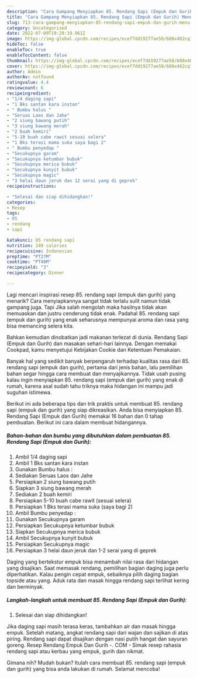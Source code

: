 ```yaml
---
description: "Cara Gampang Menyiapkan 85. Rendang Sapi (Empuk dan Gurih) Menu Buat lebaran"
title: "Cara Gampang Menyiapkan 85. Rendang Sapi (Empuk dan Gurih) Menu Buat lebaran"
slug: 713-cara-gampang-menyiapkan-85-rendang-sapi-empuk-dan-gurih-menu-buat-lebaran
category: Uncategorized
date: 2022-07-09T19:29:19.961Z
image: https://img-global.cpcdn.com/recipes/ecef7dd19277ae58/680x482cq70/85-rendang-sapi-empuk-dan-gurih-foto-resep-utama.jpg
hideToc: false
enableToc: true
enableTocContent: false
thumbnail: https://img-global.cpcdn.com/recipes/ecef7dd19277ae58/680x482cq70/85-rendang-sapi-empuk-dan-gurih-foto-resep-utama.jpg
cover: https://img-global.cpcdn.com/recipes/ecef7dd19277ae58/680x482cq70/85-rendang-sapi-empuk-dan-gurih-foto-resep-utama.jpg
author: Admin
authorAv: notfound
ratingvalue: 4.4
reviewcount: 6
recipeingredient:
- "1/4 daging sapi"
- "1 Bks santan kara instan"
- " Bumbu halus "
- "Seruas Laos dan Jahe"
- "2 siung bawang putih"
- "3 siung bawang merah"
- "2 buah kemiri"
- "5-10 buah cabe rawit sesuai selera"
- "1 Bks terasi mama suka saya bagi 2"
- " Bumbu penyedap "
- "Secukupnya garam"
- "Secukupnya ketumbar bubuk"
- "Secukupnya merica bubuk"
- "Secukupnya kunyit bubuk"
- "Secukupnya magic"
- "3 helai daun jeruk dan 12 serai yang di geprek"
recipeinstructions:

- "Selesai dan siap dihidangkan!"
categories:
- Resep
tags:
- 85
- rendang
- sapi

katakunci: 85 rendang sapi 
nutrition: 249 calories
recipecuisine: Indonesian
preptime: "PT27M"
cooktime: "PT40M"
recipeyield: "3"
recipecategory: Dinner

---
```



Lagi mencari inspirasi resep 85. rendang sapi (empuk dan gurih) yang menarik? Cara menyiapkannya sangat tidak terlalu sulit namun tidak gampang juga. Tapi Jika salah mengolah maka hasilnya tidak akan memuaskan dan justru cenderung tidak enak. Padahal 85. rendang sapi (empuk dan gurih) yang enak seharusnya mempunyai aroma dan rasa yang bisa memancing selera kita.


Bahkan kemudian dinobatkan jadi makanan terlezat di dunia. Rendang Sapi (Empuk dan Gurih) dan masakan sehari-hari lainnya. Dengan memakai Cookpad, kamu menyetujui Kebijakan Cookie dan Ketentuan Pemakaian.

Banyak hal yang sedikit banyak berpengaruh terhadap kualitas rasa dari 85. rendang sapi (empuk dan gurih), pertama dari jenis bahan, lalu pemilihan bahan segar hingga cara membuat dan menyajikannya. Tidak usah pusing kalau ingin menyiapkan 85. rendang sapi (empuk dan gurih) yang enak di rumah, karena asal sudah tahu triknya maka hidangan ini mampu jadi suguhan istimewa.


Berikut ini ada beberapa tips dan trik praktis untuk membuat 85. rendang sapi (empuk dan gurih) yang siap dikreasikan. Anda bisa menyiapkan 85. Rendang Sapi (Empuk dan Gurih) memakai 16 bahan dan 0 tahap pembuatan. Berikut ini cara dalam membuat hidangannya.

<!--inarticleads1-->

##### Bahan-bahan dan bumbu yang dibutuhkan dalam pembuatan 85. Rendang Sapi (Empuk dan Gurih):

1. Ambil 1/4 daging sapi
1. Ambil 1 Bks santan kara instan
1. Gunakan  Bumbu halus :
1. Sediakan Seruas Laos dan Jahe
1. Persiapkan 2 siung bawang putih
1. Siapkan 3 siung bawang merah
1. Sediakan 2 buah kemiri
1. Persiapkan 5-10 buah cabe rawit (sesuai selera)
1. Persiapkan 1 Bks terasi mama suka (saya bagi 2)
1. Ambil  Bumbu penyedap :
1. Gunakan Secukupnya garam
1. Persiapkan Secukupnya ketumbar bubuk
1. Siapkan Secukupnya merica bubuk
1. Ambil Secukupnya kunyit bubuk
1. Persiapkan Secukupnya magic
1. Persiapkan 3 helai daun jeruk dan 1-2 serai yang di geprek


Daging yang bertekstur empuk bisa menambah nilai rasa dari hidangan yang disajikan. Saat memasak rendang, pemilihan bagian daging juga perlu diperhatikan. Kalau pengin cepat empuk, sebaiknya pilih daging bagian topside atau yang. Aduk rata dan masak hingga rendang sapi terlihat kering dan berminyak. 

<!--inarticleads2-->

##### Langkah-langkah untuk membuat 85. Rendang Sapi (Empuk dan Gurih):


1. Selesai dan siap dihidangkan!

Jika daging sapi masih terasa keras, tambahkan air dan masak hingga empuk. Setelah matang, angkat rendang sapi dari wajan dan sajikan di atas piring. Rendang sapi dapat disajikan dengan nasi putih hangat dan sayuran goreng. Resep Rendang Empuk Dan Gurih -. COM - Simak resep rahasia rendang sapi atau kerbau yang empuk, gurih dan nikmat. 

Gimana nih? Mudah bukan? Itulah cara membuat 85. rendang sapi (empuk dan gurih) yang bisa anda lakukan di rumah. Selamat mencoba!
